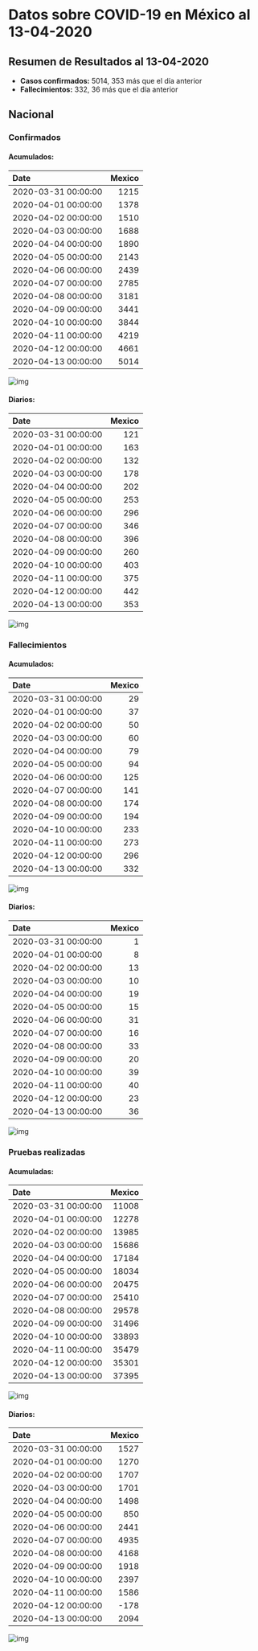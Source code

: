 # Datos sobre COVID-19 en México al 13-04-2020

## Resumen de Resultados al 13-04-2020

- **Casos confirmados:** 5014, 353 más que el día anterior
- **Fallecimientos:** 332, 36 más que el día anterior

## Nacional

### Confirmados

#### Acumulados:

| Date                |   Mexico |
|:--------------------|---------:|
| 2020-03-31 00:00:00 |     1215 |
| 2020-04-01 00:00:00 |     1378 |
| 2020-04-02 00:00:00 |     1510 |
| 2020-04-03 00:00:00 |     1688 |
| 2020-04-04 00:00:00 |     1890 |
| 2020-04-05 00:00:00 |     2143 |
| 2020-04-06 00:00:00 |     2439 |
| 2020-04-07 00:00:00 |     2785 |
| 2020-04-08 00:00:00 |     3181 |
| 2020-04-09 00:00:00 |     3441 |
| 2020-04-10 00:00:00 |     3844 |
| 2020-04-11 00:00:00 |     4219 |
| 2020-04-12 00:00:00 |     4661 |
| 2020-04-13 00:00:00 |     5014 |

![img](img/mex_confirmados_ac.png)

#### Diarios:

| Date                |   Mexico |
|:--------------------|---------:|
| 2020-03-31 00:00:00 |      121 |
| 2020-04-01 00:00:00 |      163 |
| 2020-04-02 00:00:00 |      132 |
| 2020-04-03 00:00:00 |      178 |
| 2020-04-04 00:00:00 |      202 |
| 2020-04-05 00:00:00 |      253 |
| 2020-04-06 00:00:00 |      296 |
| 2020-04-07 00:00:00 |      346 |
| 2020-04-08 00:00:00 |      396 |
| 2020-04-09 00:00:00 |      260 |
| 2020-04-10 00:00:00 |      403 |
| 2020-04-11 00:00:00 |      375 |
| 2020-04-12 00:00:00 |      442 |
| 2020-04-13 00:00:00 |      353 |

![img](img/mex_confirmados_dia.png)

### Fallecimientos

#### Acumulados:

| Date                |   Mexico |
|:--------------------|---------:|
| 2020-03-31 00:00:00 |       29 |
| 2020-04-01 00:00:00 |       37 |
| 2020-04-02 00:00:00 |       50 |
| 2020-04-03 00:00:00 |       60 |
| 2020-04-04 00:00:00 |       79 |
| 2020-04-05 00:00:00 |       94 |
| 2020-04-06 00:00:00 |      125 |
| 2020-04-07 00:00:00 |      141 |
| 2020-04-08 00:00:00 |      174 |
| 2020-04-09 00:00:00 |      194 |
| 2020-04-10 00:00:00 |      233 |
| 2020-04-11 00:00:00 |      273 |
| 2020-04-12 00:00:00 |      296 |
| 2020-04-13 00:00:00 |      332 |

![img](img/mex_muertos_ac.png)

#### Diarios:

| Date                |   Mexico |
|:--------------------|---------:|
| 2020-03-31 00:00:00 |        1 |
| 2020-04-01 00:00:00 |        8 |
| 2020-04-02 00:00:00 |       13 |
| 2020-04-03 00:00:00 |       10 |
| 2020-04-04 00:00:00 |       19 |
| 2020-04-05 00:00:00 |       15 |
| 2020-04-06 00:00:00 |       31 |
| 2020-04-07 00:00:00 |       16 |
| 2020-04-08 00:00:00 |       33 |
| 2020-04-09 00:00:00 |       20 |
| 2020-04-10 00:00:00 |       39 |
| 2020-04-11 00:00:00 |       40 |
| 2020-04-12 00:00:00 |       23 |
| 2020-04-13 00:00:00 |       36 |

![img](img/mex_muertos_dia.png)

### Pruebas realizadas

#### Acumuladas:

| Date                |   Mexico |
|:--------------------|---------:|
| 2020-03-31 00:00:00 |    11008 |
| 2020-04-01 00:00:00 |    12278 |
| 2020-04-02 00:00:00 |    13985 |
| 2020-04-03 00:00:00 |    15686 |
| 2020-04-04 00:00:00 |    17184 |
| 2020-04-05 00:00:00 |    18034 |
| 2020-04-06 00:00:00 |    20475 |
| 2020-04-07 00:00:00 |    25410 |
| 2020-04-08 00:00:00 |    29578 |
| 2020-04-09 00:00:00 |    31496 |
| 2020-04-10 00:00:00 |    33893 |
| 2020-04-11 00:00:00 |    35479 |
| 2020-04-12 00:00:00 |    35301 |
| 2020-04-13 00:00:00 |    37395 |

![img](img/mex_pruebas_ac.png)

#### Diarios:

| Date                |   Mexico |
|:--------------------|---------:|
| 2020-03-31 00:00:00 |     1527 |
| 2020-04-01 00:00:00 |     1270 |
| 2020-04-02 00:00:00 |     1707 |
| 2020-04-03 00:00:00 |     1701 |
| 2020-04-04 00:00:00 |     1498 |
| 2020-04-05 00:00:00 |      850 |
| 2020-04-06 00:00:00 |     2441 |
| 2020-04-07 00:00:00 |     4935 |
| 2020-04-08 00:00:00 |     4168 |
| 2020-04-09 00:00:00 |     1918 |
| 2020-04-10 00:00:00 |     2397 |
| 2020-04-11 00:00:00 |     1586 |
| 2020-04-12 00:00:00 |     -178 |
| 2020-04-13 00:00:00 |     2094 |

![img](img/mex_pruebas_dia.png)


